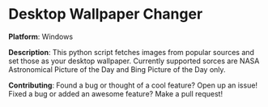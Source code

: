 # Desktop Wallpaper Changer

**Platform**: Windows

**Description**:
    This python script fetches images from popular sources and set those as your desktop wallpaper. Currently supported sorces are NASA Astronomical Picture of the Day and Bing Picture of the Day only.

**Contributing**:
    Found a bug or thought of a cool feature? Open up an issue!
    Fixed a bug or added an awesome feature? Make a pull request!
    
